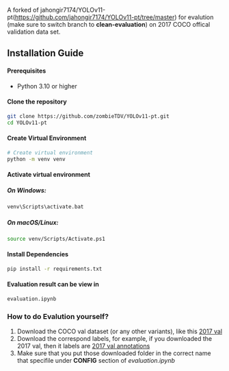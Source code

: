 A forked of jahongir7174/YOLOv11-pt(https://github.com/jahongir7174/YOLOv11-pt/tree/master) for evalution (make sure to switch branch to **clean-evaluation**) on 2017 COCO offical validation data set.

## Installation Guide

#### Prerequisites
- Python 3.10 or higher

#### Clone the repository

```bash
git clone https://github.com/zombieTDV/YOLOv11-pt.git
cd YOLOv11-pt
```

#### Create Virtual Environment
```bash
# Create virtual environment
python -m venv venv
```

#### Activate virtual environment

##### On Windows:

```bash
venv\Scripts\activate.bat
```

##### On macOS/Linux:

```bash
source venv/Scripts/Activate.ps1
```

#### Install Dependencies

```bash
pip install -r requirements.txt
```

#### Evaluation result can be view in

```bash
evaluation.ipynb
```

### How to do Evalution yourself?

1. Download the COCO val dataset (or any other variants), like this [2017 val](http://images.cocodataset.org/zips/val2017.zip)
2. Download the correspond labels, for example, if you downloaded the 2017 val, then it labels are [2017 val annotations](http://images.cocodataset.org/annotations/stuff_annotations_trainval2017.zip)
3. Make sure that you put those downloaded folder in the correct name that specifile under **CONFIG** section of *evaluation.ipynb*